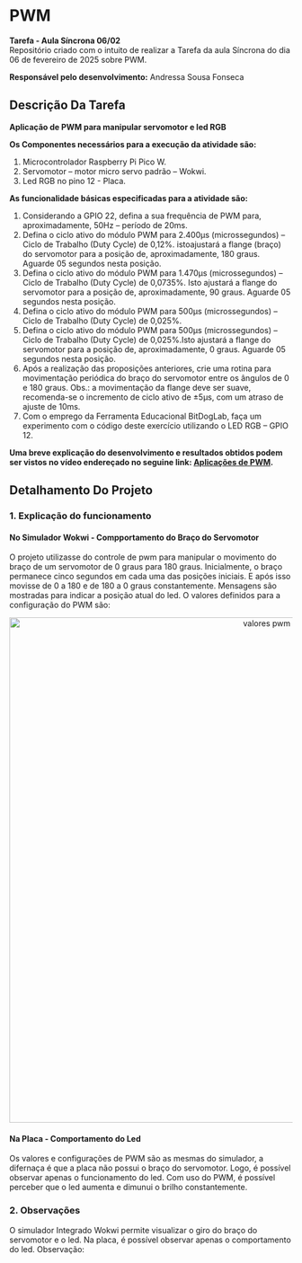 # PWM

__Tarefa - Aula Síncrona 06/02__<br>
Repositório criado com o intuito de realizar a Tarefa da aula Síncrona do dia 06 de fevereiro de 2025 sobre PWM.

__Responsável pelo desenvolvimento:__
Andressa Sousa Fonseca

## Descrição Da Tarefa 
__Aplicação de PWM para manipular servomotor e led RGB__  <br>

__Os Componentes necessários para a execução da atividade são:__

1) Microcontrolador Raspberry Pi Pico W.
2) Servomotor – motor micro servo padrão – Wokwi. 
3) Led RGB no pino 12 - Placa.

__As funcionalidade básicas especificadas para a atividade são:__

1) Considerando a GPIO 22, defina a sua frequência de PWM para, aproximadamente, 50Hz – período de 20ms. 
2) Defina o ciclo ativo do módulo PWM para 2.400µs (microssegundos) – Ciclo de Trabalho (Duty Cycle) de 0,12%. istoajustará a flange (braço) do servomotor para a posição de, aproximadamente, 180 graus. Aguarde 05 segundos nesta posição. 
3) Defina o ciclo ativo do módulo PWM para 1.470µs (microssegundos) – Ciclo de Trabalho (Duty Cycle) de 0,0735%. Isto ajustará a flange do servomotor para a posição de, aproximadamente, 90 graus. Aguarde 05 segundos nesta posição. 
4) Defina o ciclo ativo do módulo PWM para 500µs (microssegundos) – Ciclo de Trabalho (Duty Cycle) de 0,025%.
5) Defina o ciclo ativo do módulo PWM para 500µs (microssegundos) – Ciclo de Trabalho (Duty Cycle) de 0,025%.Isto ajustará a flange do servomotor para a posição de, aproximadamente, 0 graus. Aguarde 05 segundos nesta posição.
5) Após a realização das proposições anteriores, crie uma rotina para movimentação periódica do braço do servomotor entre os ângulos de 0 e 180 graus. Obs.: a movimentação da flange deve ser suave, recomenda-se o incremento de ciclo ativo de ±5µs, com um atraso de ajuste de 10ms.
6) Com o emprego da Ferramenta Educacional BitDogLab, faça um experimento com o código deste exercício utilizando o LED RGB – GPIO 12.


__Uma breve explicação do desenvolvimento e resultados obtidos podem ser vistos no vídeo endereçado no seguine link: [Aplicações de PWM]().__

## Detalhamento Do Projeto

### 1. Explicação do funcionamento

#### No Simulador Wokwi - Compportamento do Braço do Servomotor
O projeto utilizasse do controle de pwm para manipular o movimento do braço de um servomotor de 0 graus para 180 graus. Inicialmente, o braço permanece cinco segundos em cada uma das posições iniciais. E após isso movisse de 0 a 180 e de 180 a 0 graus constantemente. 
Mensagens são mostradas para indicar a posição atual do led. 
O valores definidos para a configuração do PWM são: 
<div align="center">
  <img src="https://github.com/user-attachments/assets/e2c5c290-4717-4f52-8143-30f35431bf90" alt="valores pwm" width="900"/>
</div>

#### Na Placa - Comportamento do Led

Os valores e configurações de PWM são as mesmas do simulador, a difernaça é que a placa não possui o braço do servomotor. Logo, é possível observar apenas o funcionamento do led. 
Com uso do PWM, é possível perceber que o led aumenta e dimunui o brilho constantemente. 


### 2. Observações

O simulador Integrado Wokwi permite visualizar o giro do braço do servomotor e o led. Na placa, é possível observar apenas o comportamento do led.
Observação: 
